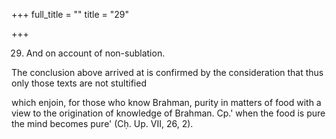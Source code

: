 +++
full_title = ""
title = "29"

+++


29. And on account of non-sublation.

The conclusion above arrived at is confirmed by the consideration that thus only those texts are not stultified

which enjoin, for those who know Brahman, purity in matters of food with a view to the origination of knowledge of Brahman. Cp.' when the food is pure the mind becomes pure' (Cḥ. Up. VII, 26, 2).

